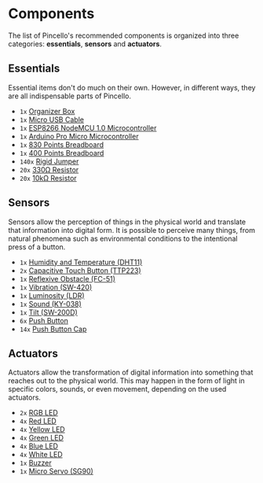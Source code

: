 # Components

The list of Pincello's recommended components is organized into three categories: **essentials**, **sensors** and **actuators**.

## Essentials

Essential items don't do much on their own. However, in different ways, they are all indispensable parts of Pincello.

- `1x` [Organizer Box](essentials.md#organizer-box)
- `1x` [Micro USB Cable](essentials.md#micro-usb-cable)
- `1x` [ESP8266 NodeMCU 1.0 Microcontroller](essentials.md#esp8266-nodemcu-10-microcontroller)
- `1x` [Arduino Pro Micro Microcontroller](essentials.md#arduino-pro-micro-microcontroller)
- `1x` [830 Points Breadboard](essentials.md#_830-and-400-points-breadboards)
- `1x` [400 Points Breadboard](essentials.md#_830-and-400-points-breadboards)
- `140x` [Rigid Jumper](essentials.md#rigid-jumper)
- `20x` [330Ω Resistor](essentials.md#_330%ce%a9-resistor)
- `20x` [10kΩ Resistor](essentials.md#_10k%ce%a9-resistor)

## Sensors

Sensors allow the perception of things in the physical world and translate that information into digital form. It is possible to perceive many things, from natural phenomena such as environmental conditions to the intentional press of a button.

- `1x` [Humidity and Temperature (DHT11)](sensor-humidity-and-temperature-dht11.md)
- `2x` [Capacitive Touch Button (TTP223)](sensor-capacitive-touch-button-ttp223.md)
- `1x` [Reflexive Obstacle (FC-51)](sensor-reflexive-obstacle-FC-51.md)
- `1x` [Vibration (SW-420)](sensor-vibration-sw-420.md)
- `1x` [Luminosity (LDR)](sensor-luminosity-ldr.md)
- `1x` [Sound (KY-038)](sensor-sound-ky-038.md)
- `1x` [Tilt (SW-200D)](sensor-tilt-sw-200d.md)
- `6x` [Push Button](sensor-push-button.md)
- `14x` [Push Button Cap](sensor-push-button.md#push-button-caps)

## Actuators

Actuators allow the transformation of digital information into something that reaches out to the physical world. This may happen in the form of light in specific colors, sounds, or even movement, depending on the used actuators.

- `2x` [RGB LED](actuator-rgb-led.md)
- `4x` [Red LED](actuator-led.md)
- `4x` [Yellow LED](actuator-led.md)
- `4x` [Green LED](actuator-led.md)
- `4x` [Blue LED](actuator-led.md)
- `4x` [White LED](actuator-led.md)
- `1x` [Buzzer](actuator-buzzer.md)
- `1x` [Micro Servo (SG90)](actuator-micro-servo-sg90.md)
